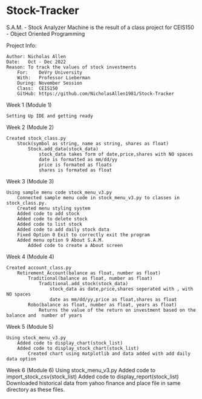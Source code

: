 # Stock-Tracker


S.A.M. - Stock Analyzer Machine is the result of a class project for CEIS150 - Object Oriented Programming

Project Info:

    Author: Nicholas Allen
    Date:   Oct - Dec 2022
    Reason: To track the values of stock investments
        For:    DeVry University
        With:   Professor Lieberman
        During: November Session
        Class:  CEIS150
        GitHub: https://github.com/NicholasAllen1981/Stock-Tracker


Week 1 (Module 1)

    Setting Up IDE and getting ready

Week 2 (Module 2)

    Created stock_class.py
        Stock(symbol as string, name as string, shares as float)
            Stock.add_data(stock_data)
                stock_data takes form of date,price,shares with NO spaces
                date is formatted as mm/dd/yy
                price is formated as floats
                shares is formated as float
Week 3 (Module 3)
    
    Using sample menu code stock_menu_v3.py
        Connected sample menu code in stock_menu_v3.py to classes in stock_class.py.
        Created menu styling system
        Added code to add stock
        Added code to delete stock
        Added code to list stock
        Added code to add daily stock data
        Fixed Option 0 Exit to correctly exit the program
        Added menu option 9 About S.A.M.
            Added code to create a About screen
Week 4 (Module 4)
    
    Created account_class.py
        Retirement_Account(balance as float, number as float)
            Traditional(balance as float, number as float)
                Traditional.add_stock(stock_data)
                    stock_data as date,price,shares seperated with , with NO spaces
                    date as mm/dd/yy,price as float,shares as float
            Robo(balance as float, number as float, years as float)
                Returns the value of the return on investment based on the balance and  number of years
Week 5 (Module 5)
    
    Using stock_menu_v3.py
        Added code to display_chart(stock_list)
        Added code to display_stock_chart(stock_list)
            Created chart using matplotlib and data added with add daily data option
Week 6 (Module 6)
    Using stock_menu_v3.py
        Added code to import_stock_csv(stock_list)
        Added code to display_report(stock_list)
            Downloaded historical data from yahoo finance and place file in same directory as these files.


            

